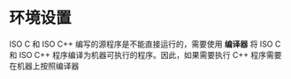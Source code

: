 # 环境设置

ISO C 和 ISO C++ 编写的源程序是不能直接运行的，需要使用 **编译器** 将 ISO C 和 ISO C++ 程序编译为机器可执行的程序。因此，如果需要执行 C++ 程序需要在机器上按照编译器




